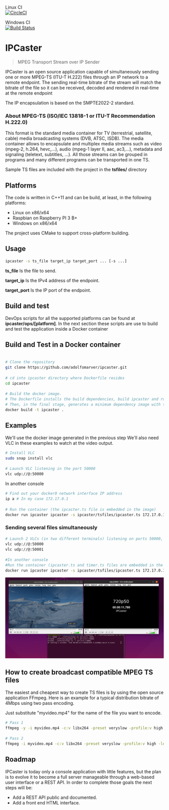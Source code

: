 Linux CI\
[![CircleCI](https://circleci.com/gh/adolfomarver/ipcaster.svg?style=svg)](https://circleci.com/gh/adolfomarver/ipcaster)

Windows CI\
[![Build Status](https://dev.azure.com/adolfomarver/Pegasus/_apis/build/status/adolfomarver.ipcaster?branchName=master)](https://dev.azure.com/adolfomarver/Pegasus/_build/latest?definitionId=2&branchName=master)

# IPCaster
> MPEG Transport Stream over IP Sender

IPCaster is an open source application capable of simultaneously sending one or more MPEG-TS (ITU-T H.222) files through an IP network to a remote endpoint. The sending real-time bitrate of the stream will match the bitrate of the file so it can be received, decoded and rendered in real-time at the remote endpoint

The IP encapsulation is based on the SMPTE2022-2 standard.

### About MPEG-TS (ISO/IEC 13818-1 or ITU-T Recommendation H.222.0)

This format is the standard media container for TV (terrestrial, satellite, cable) media broadcasting systems (DVB, ATSC, ISDB). The media container allows to encapsulate and multiplex media streams such as video (mpeg-2, h.264, hevc,...), audio (mpeg-1 layer II, aac, ac3,...), metadata and signaling (teletext, subtitles, ...). All those streams can be grouped in programs and many different programs can be transported in one TS.

Sample TS files are included with the project in the **tsfiles/** directory

## Platforms

The code is written in C++11 and can be build, at least, in the following platforms:

* Linux on x86/x64
* Raspbian on Raspberry PI 3 B+
* Windows on x86/x64

The project uses CMake to support cross-platform building.

## Usage

```sh
ipcaster -s ts_file target_ip target_port ... [-s ...]
```


**ts_file** Is the file to send.

**target_ip** Is the IPv4 address of the endpoint.

**target_port** Is the IP port of the endpoint.

## Build and test

DevOps scripts for all the supported platforms can be found at **ipcaster/ops/[platform]**.
In the next section these scripts are use to build and test the application inside a Docker container

## Build and Test in a Docker container

```sh

# Clone the repository
git clone https://github.com/adolfomarver/ipcaster.git

# cd into ipcaster directory where Dockerfile resides
cd ipcaster

# Build the docker image. 
# The Dockerfile installs the build dependencies, build ipcaster and run the tests in an intermediate stage. 
# Then, in the final stage, generates a minimum dependency image with the required artifacts from the intermediate stage.
docker build -t ipcaster .

```

## Examples

We'll use the docker image generated in the previous step
We'll also need VLC in these examples to watch at the video output.

```sh
# Install VLC
sudo snap install vlc

# Launch VLC listening in the port 50000
vlc udp://@:50000
```

In another console 
```sh
# Find out your docker0 network interface IP address
ip a # In my case 172.17.0.1

# Run the container (the ipcaster.ts file is embedded in the image)
docker run ipcaster ipcaster -s ipcaster/tsfiles/ipcaster.ts 172.17.0.1 50000
```

### Sending several files simultaneously
```sh
# Launch 2 VLCs (in two different terminals) listening on ports 50000, 50001
vlc udp://@:50000
vlc udp://@:50001

#In another console 
#Run the container (ipcaster.ts and timer.ts files are embedded in the image)
docker run ipcaster ipcaster -s ipcaster/tsfiles/ipcaster.ts 172.17.0.1 50000 -s ipcaster/tsfiles/timer.ts 172.17.0.1 50001

```

![IPCasting 2 streams](images/ipcasterrun.png "IPCasting 2 streams")

## How to create broadcast compatible MPEG TS files

The easiest and cheapest way to create TS files is by using the open source application FFmpeg. Here is an example for a typical distribution bitrate of 4Mbps using two pass encoding.

Just substitute "myvideo.mp4" for the name of the file you want to encode.

```sh
# Pass 1
ffmpeg -y -i myvideo.mp4 -c:v libx264 -preset veryslow -profile:v high -level 4.0 -vf format=yuv420p -bsf:v h264_mp4toannexb -b:v 3.5M -maxrate 3.5M -bufsize 3.5M -pass 1 -f mpegts /dev/null

# Pass 2
ffmpeg -i myvideo.mp4 -c:v libx264 -preset veryslow -profile:v high -level 4.0 -vf format=yuv420p -bsf:v h264_mp4toannexb -b:v 3.5M -maxrate 3.5M -bufsize 3.5M -pass 2 -c:a aac -b:a 128k -muxrate 4000000 myvideo.ts
```

## Roadmap

IPCaster is today only a console application with little features, but the plan is to evolve it to become a full server manageable through a web-based user interface or a REST API. In order to complete those goals the next steps will be:

* Add a REST API public and documented.
* Add a front end HTML interface.